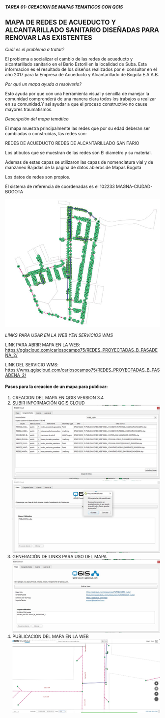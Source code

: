 ##### TAREA 01: CREACION DE MAPAS TEMATICOS CON QGIS

## MAPA DE REDES DE ACUEDUCTO Y ALCANTARILLADO SANITARIO DISEÑADAS PARA RENOVAR LAS EXISTENTES

*Cuál es el problema a tratar?*

El problema a socializar el cambio de las redes de acueducto y alcantarillado sanitario en el Bario 
Estoril en la localidad de Suba. Esta informacion es el resultado de los diseños realizados por el 
consultor en el año 2017 para la Empresa de Acueducto y  Alcantarillado de Bogota E.A.A.B.

*Por qué un mapa ayuda a resolverlo?*

Esto ayuda  por que con una herramienta visual y sencilla de manejar la comunidad comprenderá
de una manera clara todos los trabajos a realizar en su comunidad.Y asi ayudar a que el proceso constructivo
no cause mayores traumatismos.

*Descripción del mapa temático*

El mapa muestra principalmente las redes que por su edad deberan ser cambiadas o construidas, 
las redes son:

REDES DE ACUEDUCTO
REDES DE ALCANTARILLADO SANITARIO

Los atibutos que se muestran de las redes son El diametro y su material.

Ademas de estas capas se utilizaron las capas de nomenclatura vial y de manzaneo Bajadas de 
la pagina de datos abieros de Mapas Bogotá

Los datos de redes son propios.

El sistema de referencia de coordenadas es el 102233 MAGNA-CIUDAD-BOGOTA

![MAPA_1](IMAGENES_TAREA_1/MAPA_1.JPG)

*LINKS PARA USAR EN LA WEB YEN SERVICIOS WMS*

LINK PARA ABRIR MAPA EN LA WEB: https://qgiscloud.com/carlosocampo75/REDES_PROYECTADAS_B_PASADENA_2/

LINK DEL SERVICIO WMS: https://wms.qgiscloud.com/carlosocampo75/REDES_PROYECTADAS_B_PASADENA_2/

#### Pasos para la creacion de un mapa para publicar:

1. CREACION DEL MAPA EN QGIS VERSION 3.4
2. SUBIR INFORMACIÓN QGIS CLOUD
![Captura1_proyectadas](IMAGENES_TAREA_1/Captura1_proyectadas.JPG)
![Captura1_publicar_mapas](IMAGENES_TAREA_1/Captura1_publicar_mapas.JPG)
3. GENERACIÓN DE LINKS PARA USO DEL MAPA
![Captura1_publicar_mapas_2](IMAGENES_TAREA_1/Captura1_publicar_mapas_2.JPG)
4. PUBLICACION DEL MAPA EN LA WEB
![Mapa_Publicado](IMAGENES_TAREA_1/Mapa_Publicado.JPG)





